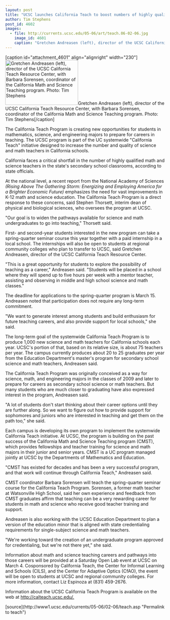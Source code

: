 ```yaml
---
layout: post
title: "UCSC launches California Teach to boost numbers of highly qualified math, science teachers"
author: Tim Stephens
post_id: 4602
images:
  - file: http://currents.ucsc.edu/05-06/art/teach.06-02-06.jpg
    image_id: 4601
    caption: "Gretchen Andreasen (left), director of the UCSC California Teach Resource Center, with Barbara Sorensen, coordinator of the California Math and Science Teaching program. Photo: Tim Stephens"
---
```


[caption id="attachment_4601" align="alignright" width="230"]<a href="http://localhost/mysite/wp-content/uploads/2006/02/teach.06-02-06.jpg"><img class="size-full wp-image-4601" src="http://localhost/mysite/wp-content/uploads/2006/02/teach.06-02-06.jpg" alt="Gretchen Andreasen (left), director of the UCSC California Teach Resource Center, with Barbara Sorensen, coordinator of the California Math and Science Teaching program. Photo: Tim Stephens" width="230" height="142" /></a>Gretchen Andreasen (left), director of the UCSC California Teach Resource Center, with Barbara Sorensen, coordinator of the California Math and Science Teaching program. Photo: Tim Stephens[/caption]
<a name="content" id="content"></a>
<p>
  The California Teach Program is creating new opportunities for students in mathematics, science, and engineering majors to prepare for careers in teaching. The UCSC program is part of the UC systemwide "California Teach" initiative designed to increase the number and quality of science and math teachers in California schools.
</p>
<p>
  California faces a critical shortfall in the number of highly qualified math and science teachers in the state's secondary school classrooms, according to state officials.
</p>
<p>
  At the national level, a recent report from the National Academy of Sciences <i>(Rising Above The Gathering Storm: Energizing and Employing America for a Brighter Economic Future)</i> emphasizes the need for vast improvements in K-12 math and science education. The California Teach Program is a direct response to these concerns, said Stephen Thorsett, interim dean of physical and biological sciences, who oversees the program at UCSC.
</p>
<p>
  "Our goal is to widen the pathways available for science and math undergraduates to go into teaching," Thorsett said.
</p>
<p>
  First- and second-year students interested in the new program can take a spring-quarter seminar course this year together with a paid internship in a local school. The internships will also be open to students at regional community colleges who plan to transfer to UCSC, said Gretchen Andreasen, director of the UCSC California Teach Resource Center.
</p>
<p>
  "This is a great opportunity for students to explore the possibility of teaching as a career," Andreasen said. "Students will be placed in a school where they will spend up to five hours per week with a mentor teacher, assisting and observing in middle and high school science and math classes."
</p>
<p>
  The deadline for applications to the spring-quarter program is March 15. Andreasen noted that participation does not require any long-term commitment.
</p>
<p>
  "We want to generate interest among students and build enthusiasm for future teaching careers, and also provide support for local schools," she said.
</p>
<p>
  The long-term goal of the systemwide California Teach Program is to produce 1,000 new science and math teachers for California schools each year. UCSC's portion of that, based on its relative size, is about 75 teachers per year. The campus currently produces about 20 to 25 graduates per year from the Education Department's master's program for secondary school science and math teachers, Andreasen said.
</p>
<p>
  The California Teach Program was originally conceived as a way for science, math, and engineering majors in the classes of 2009 and later to prepare for careers as secondary school science or math teachers. But many students who are much closer to graduating have also expressed interest in the program, Andreasen said.
</p>
<p>
  "A lot of students don't start thinking about their career options until they are further along. So we want to figure out how to provide support for sophomores and juniors who are interested in teaching and get them on the path too," she said.
</p>
<p>
  Each campus is developing its own program to implement the systemwide California Teach initiative. At UCSC, the program is building on the past success of the California Math and Science Teaching program (CMST), which provides fellowships and teacher training for science and math majors in their junior and senior years. CMST is a UC program managed jointly at UCSC by the Departments of Mathematics and Education.
</p>
<p>
  "CMST has existed for decades and has been a very successful program, and that work will continue through California Teach," Andreasen said.
</p>
<p>
  CMST coordinator Barbara Sorensen will teach the spring-quarter seminar course for the California Teach Program. Sorensen, a former math teacher at Watsonville High School, said her own experience and feedback from CMST graduates affirm that teaching can be a very rewarding career for students in math and science who receive good teacher training and support.
</p>
<p>
  Andreasen is also working with the UCSC Education Department to plan a version of the education minor that is aligned with state credentialing requirements for single-subject science and math teachers.
</p>
<p>
  "We're working toward the creation of an undergraduate program approved for credentialing, but we're not there yet," she said.
</p>
<p>
  Information about math and science teaching careers and pathways into those careers will be provided at a Saturday Open Lab event at UCSC on March 4. Cosponsored by California Teach, the Center for Informal Learning and Schools (CILS), and the Center for Adaptive Optics (CfAO), the event will be open to students at UCSC and regional community colleges. For more information, contact Liz Espinoza at (831) 459-2676.
</p>
<p>
  Information about the UCSC California Teach Program is available on the web at <a href="http://calteach.ucsc.edu/">http://calteach.ucsc.edu/.</a>
</p>
<form>
  <input name="t1" size="-1" type="hidden">
</form>




</p>
[source](http://www1.ucsc.edu/currents/05-06/02-06/teach.asp "Permalink to teach")

